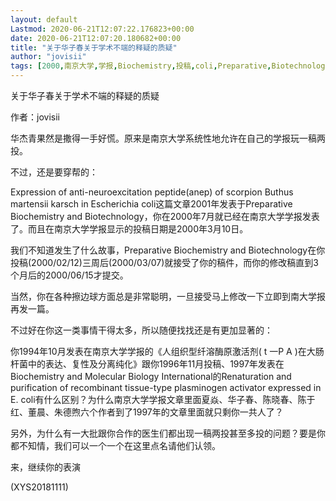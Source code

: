 ```yaml
---
layout: default
Lastmod: 2020-06-21T12:07:22.176823+00:00
date: 2020-06-21T12:07:20.180682+00:00
title: "关于华子春关于学术不端的释疑的质疑"
author: "jovisii"
tags: [2000,南京大学,学报,Biochemistry,投稿,coli,Preparative,Biotechnology,10,1997,新语丝]
---
```


关于华子春关于学术不端的释疑的质疑

作者：jovisii

华杰青果然是撒得一手好慌。原来是南京大学系统性地允许在自己的学报玩一稿两投。

不过，还是要穿帮的：

Expression of anti-neuroexcitation peptide(anep) of scorpion Buthus martensii karsch in Escherichia coli这篇文章2001年发表于Preparative Biochemistry and Biotechnology，你在2000年7月就已经在南京大学学报发表了。而且在南京大学学报显示的投稿日期是2000年3月10日。

我们不知道发生了什么故事，Preparative Biochemistry and Biotechnology在你投稿(2000/02/12)三周后(2000/03/07)就接受了你的稿件，而你的修改稿直到3个月后的2000/06/15才提交。

当然，你在各种擦边球方面总是非常聪明，一旦接受马上修改一下立即到南大学报再发一篇。

不过好在你这一类事情干得太多，所以随便找找还是有更加显著的：

你1994年10月发表在南京大学学报的《人组织型纤溶酶原激活剂( t 一P A )在大肠杆菌中的表达、复性及分离纯化》跟你1996年11月投稿、1997年发表在Biochemistry and Molecular Biology International的Renaturation and purification of recombinant tissue-type plasminogen activator expressed in E. coli有什么区别？为什么南京大学学报文章里面夏焱、华子春、陈晓春、陈于红、董晨、朱德煦六个作者到了1997年的文章里面就只剩你一共人了？

另外，为什么有一大批跟你合作的医生们都出现一稿两投甚至多投的问题？要是你都不知情，我们可以一个一个在这里点名请他们认领。

来，继续你的表演

(XYS20181111)

